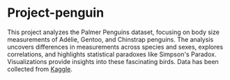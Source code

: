 # Project-penguin
This project analyzes the Palmer Penguins dataset, focusing on body size measurements of Adélie, Gentoo, and Chinstrap penguins. The analysis uncovers differences in measurements across species and sexes, explores correlations, and highlights statistical paradoxes like Simpson's Paradox. Visualizations provide insights into these fascinating birds. Data has been collected from [Kaggle](https://www.kaggle.com/datasets/parulpandey/palmer-archipelago-antarctica-penguin-data?resource=download).
